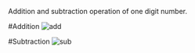 Addition and subtraction operation of one digit number.

#Addition
![add](https://github.com/user-attachments/assets/d3659fe4-96ab-4343-8bbd-1301611b865b)


#Subtraction
![sub](https://github.com/user-attachments/assets/294cca2f-8201-4a5f-88ca-af16178eed65)
